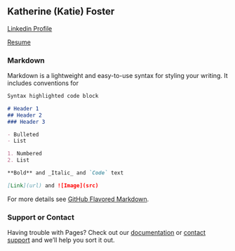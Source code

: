 ## Katherine (Katie) Foster

 [Linkedin Profile](https://www.linkedin.com/in/katherine-e-foster/) 
 
 [Resume](https://docs.google.com/document/d/1BGLozp2rKDbhLzpJm6gQqL0aCK_6zczGDdR9KdrMRPc/edit?usp=sharing)
 


### Markdown

Markdown is a lightweight and easy-to-use syntax for styling your writing. It includes conventions for

```markdown
Syntax highlighted code block

# Header 1
## Header 2
### Header 3

- Bulleted
- List

1. Numbered
2. List

**Bold** and _Italic_ and `Code` text

[Link](url) and ![Image](src)
```

For more details see [GitHub Flavored Markdown](https://guides.github.com/features/mastering-markdown/).


### Support or Contact

Having trouble with Pages? Check out our [documentation](https://help.github.com/categories/github-pages-basics/) or [contact support](https://github.com/contact) and we’ll help you sort it out.
